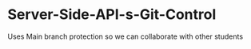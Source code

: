 # Server-Side-API-s-Git-Control
Uses Main branch protection so we can collaborate with other students
